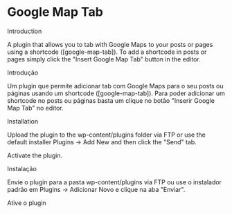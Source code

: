 Google Map Tab
==============

Introduction

A plugin that allows you to tab with Google Maps to your posts or pages using a shortcode ([google-map-tab]). 
To add a shortcode in posts or pages simply click the "Insert Google Map Tab" button in the editor.

Introdução

Um plugin que permite adicionar tab com Google Maps para o seu posts ou páginas usando um shortcode ([google-map-tab]). 
Para poder adicionar um shortcode no posts ou páginas basta um clique no botão "Inserir Google Map Tab" no editor.

Installation 

Upload the plugin to the wp-content/plugins folder via FTP or use the default installer Plugins -> Add New and then click the "Send" tab. 

Activate the plugin.

Instalação

Envie o plugin para a pasta wp-content/plugins via FTP ou use o instalador padrão em Plugins -> Adicionar Novo e clique na aba "Enviar".

Ative o plugin
